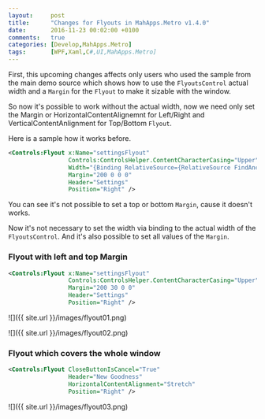 ```yaml
---
layout:     post
title:      "Changes for Flyouts in MahApps.Metro v1.4.0"
date:       2016-11-23 00:02:00 +0100
comments:   true
categories: [Develop,MahApps.Metro]
tags:       [WPF,Xaml,C#,UI,MahApps.Metro]
---
```


First, this upcoming changes affects only users who used the sample from the main demo source which shows how to use the `FlyoutsControl` actual width and a `Margin` for the `Flyout` to make it sizable with the window.

So now it's possible to work without the actual width, now we need only set the Margin or HorizontalContentAlignemnt for Left/Right and VerticalContentAnlignment for Top/Bottom `Flyout`.

Here is a sample how it works before.

```xml
<Controls:Flyout x:Name="settingsFlyout"
                 Controls:ControlsHelper.ContentCharacterCasing="Upper"
                 Width="{Binding RelativeSource={RelativeSource FindAncestor, AncestorType=Controls:FlyoutsControl}, Path=ActualWidth}"
                 Margin="200 0 0 0"
                 Header="Settings"
                 Position="Right" />
```

You can see it's not possible to set a top or bottom `Margin`, cause it doesn't works.

Now it's not necessary to set the width via binding to the actual width of the `FlyoutsControl`. And it's also possible to set all values of the `Margin`.

### Flyout with left and top Margin

```xml
<Controls:Flyout x:Name="settingsFlyout"
                 Controls:ControlsHelper.ContentCharacterCasing="Upper"
                 Margin="200 30 0 0"
                 Header="Settings"
                 Position="Right" />
```

![]({{ site.url }}/images/flyout01.png)

![]({{ site.url }}/images/flyout02.png)

### Flyout which covers the whole window

```xml
<Controls:Flyout CloseButtonIsCancel="True"
                 Header="New Goodness"
                 HorizontalContentAlignment="Stretch"
                 Position="Right" />
```

![]({{ site.url }}/images/flyout03.png)
